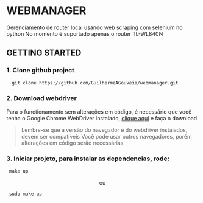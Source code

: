 # WEBMANAGER
Gerenciamento de router local usando web scraping com selenium no python
No momento é suportado apenas o router TL-WL840N

## GETTING STARTED

### 1. Clone github project
```md
  git clone https://github.com/GuilhermeAGouveia/webmanager.git
```


### 2. Download webdriver

Para o functionamento sem alterações em código, é necessário que você tenha o Google Chrome WebDriver instalado, [clique aqui](https://chromedriver.chromium.org/downloads) e faça o download

> Lembre-se que a versão do navegador e do webdriver instalados, devem ser compatíveis
> Você pode usar outros navegadores, porém alterações em código serão necessárias

### 3. Iniciar projeto, para instalar as dependencias, rode:

```md
 make up
```
<p align='center'>ou</p>

```md
 sudo make up
```




